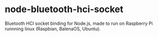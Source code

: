 # node-bluetooth-hci-socket
Bluetooth HCI socket binding for Node.js, made to run on Raspberry Pi runnning linux (Raspbian, BalenaOS, Ubuntu).
